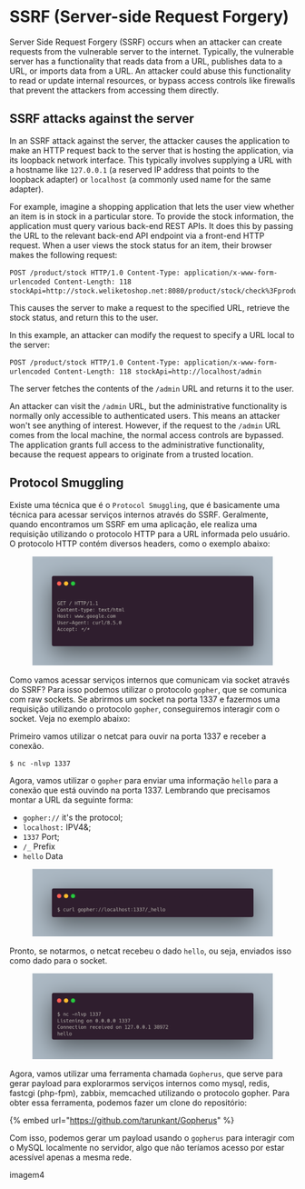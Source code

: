# SSRF (Server-side Request Forgery)

Server Side Request Forgery (SSRF) occurs when an attacker can create requests from the vulnerable server to the internet. Typically, the vulnerable server has a functionality that reads data from a URL, publishes data to a URL, or imports data from a URL. An attacker could abuse this functionality to read or update internal resources, or bypass access controls like firewalls that prevent the attackers from accessing them directly.

## SSRF attacks against the server

In an SSRF attack against the server, the attacker causes the application to make an HTTP request back to the server that is hosting the application, via its loopback network interface. This typically involves supplying a URL with a hostname like `127.0.0.1` (a reserved IP address that points to the loopback adapter) or `localhost` (a commonly used name for the same adapter).

For example, imagine a shopping application that lets the user view whether an item is in stock in a particular store. To provide the stock information, the application must query various back-end REST APIs. It does this by passing the URL to the relevant back-end API endpoint via a front-end HTTP request. When a user views the stock status for an item, their browser makes the following request:

```
POST /product/stock HTTP/1.0 Content-Type: application/x-www-form-urlencoded Content-Length: 118 stockApi=http://stock.weliketoshop.net:8080/product/stock/check%3FproductId%3D6%26storeId%3D1
```

This causes the server to make a request to the specified URL, retrieve the stock status, and return this to the user.

In this example, an attacker can modify the request to specify a URL local to the server:
```
POST /product/stock HTTP/1.0 Content-Type: application/x-www-form-urlencoded Content-Length: 118 stockApi=http://localhost/admin
```

The server fetches the contents of the `/admin` URL and returns it to the user.

An attacker can visit the `/admin` URL, but the administrative functionality is normally only accessible to authenticated users. This means an attacker won't see anything of interest. However, if the request to the `/admin` URL comes from the local machine, the normal access controls are bypassed. The application grants full access to the administrative functionality, because the request appears to originate from a trusted location.

## Protocol Smuggling

Existe uma técnica que é o `Protocol Smuggling`, que é basicamente uma técnica para acessar serviços internos através do SSRF. Geralmente, quando encontramos um SSRF em uma aplicação, ele realiza uma requisição utilizando o protocolo HTTP para a URL informada pelo usuário. O protocolo HTTP contém diversos headers, como o exemplo abaixo:

<div data-full-width="false"><figure><img src="../.gitbook/assets/ssrf-1.png" alt="" width="563"><figcaption></figcaption></figure></div>

Como vamos acessar serviços internos que comunicam via socket através do SSRF? Para isso podemos utilizar o protocolo `gopher`, que se comunica com raw sockets. Se abrirmos um socket na porta 1337 e fazermos uma requisição utilizando o protocolo `gopher`, conseguiremos interagir com o socket. Veja no exemplo abaixo:

Primeiro vamos utilizar o netcat para ouvir na porta 1337 e receber a conexão.

```
$ nc -nlvp 1337
```

Agora, vamos utilizar o `gopher` para enviar uma informação `hello` para a conexão que está ouvindo na porta 1337. Lembrando que precisamos montar a URL da seguinte forma:

* `gopher://` it's the protocol;
* `localhost:` IPV4&;
* `1337` Port;
* `/_` Prefix 
* `hello` Data

<figure><img src="../.gitbook/assets/ssrf-2.png" alt=""><figcaption></figcaption></figure>

Pronto, se notarmos, o netcat recebeu o dado `hello`, ou seja, enviados isso como dado para o socket.

<figure><img src="../.gitbook/assets/ssrf-3.png" alt=""><figcaption></figcaption></figure>

Agora, vamos utilizar uma ferramenta chamada `Gopherus`, que serve para gerar payload para explorarmos serviços internos como mysql, redis, fastcgi (php-fpm), zabbix, memcached utilizando o protocolo gopher. Para obter essa ferramenta, podemos fazer um clone do repositório:

{% embed url="https://github.com/tarunkant/Gopherus" %}

Com isso, podemos gerar um payload usando o `gopherus` para interagir com o MySQL localmente no servidor, algo que não teríamos acesso por estar acessível apenas a mesma rede.

imagem4